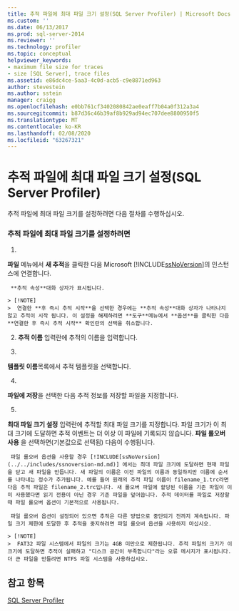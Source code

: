 ```yaml
---
title: 추적 파일에 최대 파일 크기 설정(SQL Server Profiler) | Microsoft Docs
ms.custom: ''
ms.date: 06/13/2017
ms.prod: sql-server-2014
ms.reviewer: ''
ms.technology: profiler
ms.topic: conceptual
helpviewer_keywords:
- maximum file size for traces
- size [SQL Server], trace files
ms.assetid: e86dc4ce-5aa3-4c0d-acb5-c9e8871ed963
author: stevestein
ms.author: sstein
manager: craigg
ms.openlocfilehash: e0bb761cf3402080842ae0eaff7b04a0f312a3a4
ms.sourcegitcommit: b87d36c46b39af8b929ad94ec707dee8800950f5
ms.translationtype: MT
ms.contentlocale: ko-KR
ms.lasthandoff: 02/08/2020
ms.locfileid: "63267321"
---
```

# <a name="set-a-maximum-file-size-for-a-trace-file-sql-server-profiler"></a>추적 파일에 최대 파일 크기 설정(SQL Server Profiler)
  추적 파일에 최대 파일 크기를 설정하려면 다음 절차를 수행하십시오.  
  
### <a name="to-set-a-maximum-file-size-for-a-trace-file"></a>추적 파일에 최대 파일 크기를 설정하려면  
  
1.  
  **파일** 메뉴에서 **새 추적**을 클릭한 다음 Microsoft [!INCLUDE[ssNoVersion](../../includes/ssnoversion-md.md)]의 인스턴스에 연결합니다.  
  
     **추적 속성**대화 상자가 표시됩니다.  
  
    > [!NOTE]  
    >  연결한 **후 즉시 추적 시작**을 선택한 경우에는 **추적 속성**대화 상자가 나타나지 않고 추적이 시작 됩니다. 이 설정을 해제하려면 **도구**메뉴에서 **옵션**을 클릭한 다음 **연결한 후 즉시 추적 시작** 확인란의 선택을 취소합니다.  
  
2.  **추적 이름** 입력란에 추적의 이름을 입력합니다.  
  
3.  
  **템플릿 이름**목록에서 추적 템플릿을 선택합니다.  
  
4.  
  **파일에 저장**을 선택한 다음 추적 정보를 저장할 파일을 지정합니다.  
  
5.  
  **최대 파일 크기 설정** 입력란에 추적할 최대 파일 크기를 지정합니다. 파일 크기가 이 최대 크기에 도달하면 추적 이벤트는 더 이상 이 파일에 기록되지 않습니다. 
  **파일 롤오버 사용** 을 선택하면(기본값으로 선택됨) 다음이 수행됩니다.  
  
     파일 롤오버 옵션을 사용할 경우 [!INCLUDE[ssNoVersion](../../includes/ssnoversion-md.md)] 에서는 최대 파일 크기에 도달하면 현재 파일을 닫고 새 파일을 만듭니다. 새 파일의 이름은 이전 파일의 이름과 동일하지만 이름에 순서를 나타내는 정수가 추가됩니다. 예를 들어 원래의 추적 파일 이름이 filename_1.trc라면 다음 추적 파일은 filename_2.trc입니다. 새 롤오버 파일에 할당된 이름을 기존 파일이 이미 사용했다면 읽기 전용이 아닌 경우 기존 파일을 덮어씁니다. 추적 데이터를 파일로 저장할 때 파일 롤오버 옵션이 기본적으로 사용됩니다.  
  
     파일 롤오버 옵션이 설정되어 있으면 추적은 다른 방법으로 중단되기 전까지 계속됩니다. 파일 크기 제한에 도달한 후 추적을 중지하려면 파일 롤오버 옵션을 사용하지 마십시오.  
  
    > [!NOTE]  
    >  FAT32 파일 시스템에서 파일의 크기는 4GB 미만으로 제한됩니다. 추적 파일의 크기가 이 크기에 도달하면 추적이 실패하고 "디스크 공간이 부족합니다"라는 오류 메시지가 표시됩니다. 더 큰 파일을 만들려면 NTFS 파일 시스템을 사용하십시오.  
  
## <a name="see-also"></a>참고 항목  
 [SQL Server Profiler](sql-server-profiler.md)  
  
  
